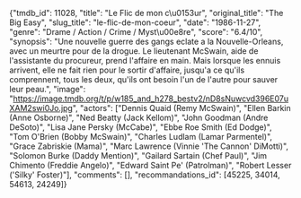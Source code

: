 {"tmdb_id": 11028, "title": "Le Flic de mon c\u0153ur", "original_title": "The Big Easy", "slug_title": "le-flic-de-mon-coeur", "date": "1986-11-27", "genre": "Drame / Action / Crime / Myst\u00e8re", "score": "6.4/10", "synopsis": "Une nouvelle guerre des gangs eclate a la Nouvelle-Orleans, avec un meurtre pour de la drogue. Le lieutenant McSwain, aide de l'assistante du procureur, prend l'affaire en main. Mais lorsque les ennuis arrivent, elle ne fait rien pour le sortir d'affaire, jusqu'a ce qu'ils comprennent, tous les deux, qu'ils ont besoin l'un de l'autre pour sauver leur peau.", "image": "https://image.tmdb.org/t/p/w185_and_h278_bestv2/nD8sNuwcvd396E07uXAM2swi0Jo.jpg", "actors": ["Dennis Quaid (Remy McSwain)", "Ellen Barkin (Anne Osborne)", "Ned Beatty (Jack Kellom)", "John Goodman (Andre DeSoto)", "Lisa Jane Persky (McCabe)", "Ebbe Roe Smith (Ed Dodge)", "Tom O'Brien (Bobby McSwain)", "Charles Ludlam (Lamar Parmentel)", "Grace Zabriskie (Mama)", "Marc Lawrence (Vinnie 'The Cannon' DiMotti)", "Solomon Burke (Daddy Mention)", "Gailard Sartain (Chef Paul)", "Jim Chimento (Freddie Angelo)", "Edward Saint Pe' (Patrolman)", "Robert Lesser ('Silky' Foster)"], "comments": [], "recommandations_id": [45225, 34014, 54613, 24249]}